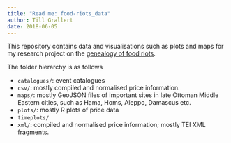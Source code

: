 ```yaml
---
title: "Read me: food-riots_data"
author: Till Grallert
date: 2018-06-05
---
```


This repository contains data and visualisations such as plots and maps for my research project on the [genealogy of food riots](https://tillgrallert.github.io/pages/research/category_food-riots/).

The folder hierarchy is as follows

- `catalogues/`: event catalogues
- `csv/`: mostly compiled and normalised price information.
- `maps/`: mostly GeoJSON files of important sites in late Ottoman Middle Eastern cities, such as Hama, Homs, Aleppo, Damascus etc.
- `plots/`: mostly R plots of price data
- `timeplots/`
- `xml/`: compiled and normalised price information; mostly TEI XML fragments.
